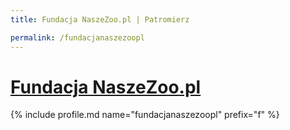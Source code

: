 ```yaml
---
title: Fundacja NaszeZoo.pl | Patromierz

permalink: /fundacjanaszezoopl
---
```


# [Fundacja NaszeZoo.pl](https://patronite.pl/fundacjanaszezoopl)

{% include profile.md name="fundacjanaszezoopl" prefix="f" %}
